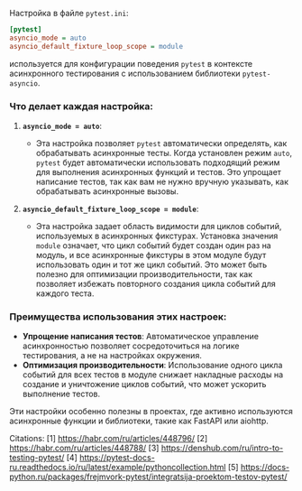 Настройка в файле `pytest.ini`:

```ini
[pytest]
asyncio_mode = auto
asyncio_default_fixture_loop_scope = module
```

используется для конфигурации поведения `pytest` в контексте асинхронного тестирования с использованием библиотеки `pytest-asyncio`.

### Что делает каждая настройка:

1. **`asyncio_mode = auto`**:
   - Эта настройка позволяет `pytest` автоматически определять, как обрабатывать асинхронные тесты. Когда установлен режим `auto`, `pytest` будет автоматически использовать подходящий режим для выполнения асинхронных функций и тестов. Это упрощает написание тестов, так как вам не нужно вручную указывать, как обрабатывать асинхронные вызовы.

2. **`asyncio_default_fixture_loop_scope = module`**:
   - Эта настройка задает область видимости для циклов событий, используемых в асинхронных фикстурах. Установка значения `module` означает, что цикл событий будет создан один раз на модуль, и все асинхронные фикстуры в этом модуле будут использовать один и тот же цикл событий. Это может быть полезно для оптимизации производительности, так как позволяет избежать повторного создания цикла событий для каждого теста.

### Преимущества использования этих настроек:

- **Упрощение написания тестов**: Автоматическое управление асинхронностью позволяет сосредоточиться на логике тестирования, а не на настройках окружения.
- **Оптимизация производительности**: Использование одного цикла событий для всех тестов в модуле снижает накладные расходы на создание и уничтожение циклов событий, что может ускорить выполнение тестов.

Эти настройки особенно полезны в проектах, где активно используются асинхронные функции и библиотеки, такие как FastAPI или aiohttp.

Citations:
[1] https://habr.com/ru/articles/448796/
[2] https://habr.com/ru/articles/448788/
[3] https://denshub.com/ru/intro-to-testing-pytest/
[4] https://pytest-docs-ru.readthedocs.io/ru/latest/example/pythoncollection.html
[5] https://docs-python.ru/packages/frejmvork-pytest/integratsija-proektom-testov-pytest/